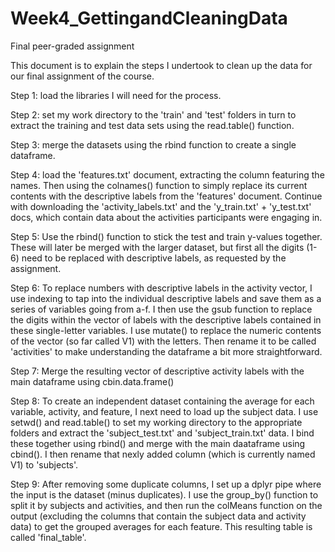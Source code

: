 # Week4_GettingandCleaningData
Final peer-graded assignment

This document is to explain the steps I undertook to clean up the data for our final assignment of the course.



Step 1: load the libraries I will need for the process.

Step 2: set my work directory to the 'train' and 'test' folders in turn to extract the training and test data sets using the read.table() function.

Step 3: merge the datasets using the rbind function to create a single dataframe.

Step 4: load the 'features.txt' document, extracting the column featuring the names. Then using the colnames() function to simply replace its current contents with the descriptive labels from the 'features' document. Continue with downloading the 'activity_labels.txt' and the 'y_train.txt' + 'y_test.txt' docs, which contain data about the activities participants were engaging in. 

Step 5: Use the rbind() function to stick the test and train y-values together. These will later be merged with the larger dataset, but first all the digits (1-6) need to be replaced with descriptive labels, as requested by the assignment. 

Step 6: To replace numbers with descriptive labels in the activity vector, I use indexing to tap into the individual descriptive labels and save them as a series of variables going from a-f. I then use the gsub function to replace the digits within the vector of labels with the descriptive labels contained in these single-letter variables. I use mutate() to replace the numeric contents of the vector (so far called V1) with the letters. Then rename it to be called 'activities' to make understanding the dataframe a bit more straightforward. 

Step 7: Merge the resulting vector of descriptive activity labels with the main dataframe using cbin.data.frame()

Step 8: To create an independent dataset containing the average for each variable, activity, and feature, I next need to load up the subject data. I use setwd() and read.table() to set my working directory to the appropriate folders and extract the 'subject_test.txt' and 'subject_train.txt' data. I bind these together using rbind() and merge with the main daataframe using cbind(). I then rename that nexly added column (which is currently named V1) to 'subjects'. 

Step 9: After removing some duplicate columns, I set up a dplyr pipe where the input is the dataset (minus duplicates). I use the group_by() function to split it by subjects and activities, and then run the colMeans function on the output (excluding the columns that contain the subject data and activity data) to get the grouped averages for each feature. This resulting table is called 'final_table'.
